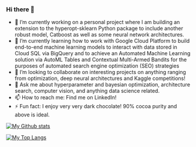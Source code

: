 ### Hi there 👋

<!--
**BrutishGuy/BrutishGuy** is a ✨ _special_ ✨ repository because its `README.md` (this file) appears on your GitHub profile.
-->

- 🔭 I’m currently working on a personal project where I am building an extension to the hyperopt-sklearn Python package to include another robust model, Catboost as well as some neural network architectures.
- 🌱 I’m currently learning how to work with Google Cloud Platform to build end-to-end machine learning models to interact with data stored in Cloud SQL via BigQuery and to achieve an Automated Machine Learning solution via AutoML Tables and Contextual Multi-Armed Bandits for the purposes of automated search engine optimization (SEO) strategies
- 👯 I’m looking to collaborate on interesting projects on anything ranging from optimization, deep neural architectures and Kaggle competitions!
- 💬 Ask me about hyperparameter and bayesian optimization, architecture search, computer vision, and anything data science related.
- 📫 How to reach me: Find me on LinkedIn!
- ⚡ Fun fact: I enjoy very very dark chocolate! 90% cocoa purity and above is ideal.

[![My Github stats](https://github-readme-stats.vercel.app/api?username=BrutishGuy&count_private=true&show_icons=true&theme=radical&hide_rank=false)](https://github.com/BrutishGuy/github-readme-stats)

[![My Top Langs](https://github-readme-stats.vercel.app/api/top-langs/?username=BrutishGuy)](https://github.com/BrutishGuy/github-readme-stats)
